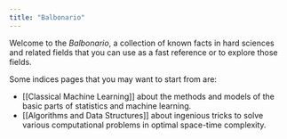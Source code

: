 ```yaml
---
title: "Balbonario"
---
```


Welcome to the *Balbonario*, a collection of known facts in hard sciences and related fields that you can use as a fast reference or to explore those fields.

Some indices pages that you may want to start from are:
- [[Classical Machine Learning]] about the methods and models of the basic parts of statistics and machine learning.
- [[Algorithms and Data Structures]] about ingenious tricks to solve various computational problems in optimal space-time complexity.
